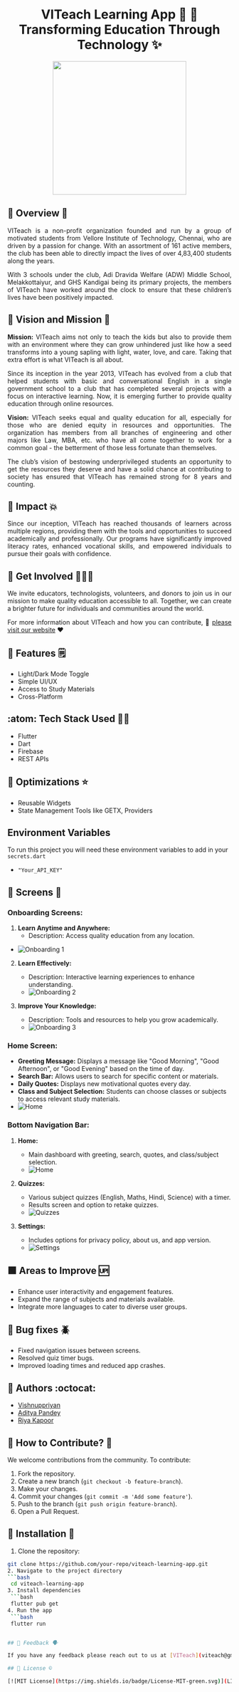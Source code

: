 # <div align="center"> **VITeach Learning App 📖 📱** <br> Transforming Education Through Technology :sparkles: </div>

<div align="center">
<img src="assets/logos/tempLogo.png" width="300"/>
</div>

## 🔶 Overview 📔

<div align="justify">
  
VITeach is a non-profit organization founded and run by a group of motivated students from Vellore Institute of Technology, Chennai, who are driven by a passion for change. With an assortment of 161 active members, the club has been able to directly impact the lives of over 4,83,400 students along the years.

With 3 schools under the club, Adi Dravida Welfare (ADW) Middle School, Melakkottaiyur, and GHS Kandigai being its primary projects, the members of VITeach have worked around the clock to ensure that these children’s lives have been positively impacted.

</div>

## 🔶 Vision and Mission 🎯

<div align="justify">

**Mission:** VITeach aims not only to teach the kids but also to provide them with an environment where they can grow unhindered just like how a seed transforms into a young sapling with light, water, love, and care. Taking that extra effort is what VITeach is all about.

Since its inception in the year 2013, VITeach has evolved from a club that helped students with basic and conversational English in a single government school to a club that has completed several projects with a focus on interactive learning. Now, it is emerging further to provide quality education through online resources.

</div>

<div align="justify">
  
**Vision:** VITeach seeks equal and quality education for all, especially for those who are denied equity in resources and opportunities. The organization has members from all branches of engineering and other majors like Law, MBA, etc. who have all come together to work for a common goal - the betterment of those less fortunate than themselves.

The club’s vision of bestowing underprivileged students an opportunity to get the resources they deserve and have a solid chance at contributing to society has ensured that VITeach has remained strong for 8 years and counting.

</div>

## 🔶 Impact 💥

<div align="justify">
  
Since our inception, VITeach has reached thousands of learners across multiple regions, providing them with the tools and opportunities to succeed academically and professionally. Our programs have significantly improved literacy rates, enhanced vocational skills, and empowered individuals to pursue their goals with confidence.
  
</div>

## 🔶 Get Involved 🧑‍🤝‍🧑

<div align="justify">
We invite educators, technologists, volunteers, and donors to join us in our mission to make quality education accessible to all. Together, we can create a brighter future for individuals and communities around the world. <br>

For more information about VITeach and how you can contribute, 🔗 [please visit our website](https://viteach.org.in/ "VITeach") ❤️

</div>

## 🔷 Features 🗒️

- Light/Dark Mode Toggle
- Simple UI/UX
- Access to Study Materials
- Cross-Platform

## :atom: Tech Stack Used 🧑‍💻

- Flutter
- Dart
- Firebase
- REST APIs

## 🔷 Optimizations ⭐

- Reusable Widgets
- State Management Tools like GETX, Providers

## Environment Variables

To run this project you will need these environment variables to add in your `secrets.dart`

- `"Your_API_KEY"`

## 💠 Screens 🫧

### Onboarding Screens:
1. **Learn Anytime and Anywhere:** 
   - Description: Access quality education from any location.
  - ![Onboarding 1](assets/screenshots/onboarding1.png)
   
2. **Learn Effectively:**
   - Description: Interactive learning experiences to enhance understanding.
   - ![Onboarding 2](assets/screenshots/onboarding2.png)
   
3. **Improve Your Knowledge:**
   - Description: Tools and resources to help you grow academically.
   - ![Onboarding 3](assets/screenshots/onboarding3.png)

### Home Screen:
- **Greeting Message:** Displays a message like "Good Morning", "Good Afternoon", or "Good Evening" based on the time of day.
- **Search Bar:** Allows users to search for specific content or materials.
- **Daily Quotes:** Displays new motivational quotes every day.
- **Class and Subject Selection:** Students can choose classes or subjects to access relevant study materials.
- ![Home](assets/screenshots/home.png)

### Bottom Navigation Bar:
1. **Home:** 
   - Main dashboard with greeting, search, quotes, and class/subject selection.
   - ![Home](assets/screenshots/home.png)
   
2. **Quizzes:**
   - Various subject quizzes (English, Maths, Hindi, Science) with a timer.
   - Results screen and option to retake quizzes.
   - ![Quizzes](assets/screenshots/quiz.png)
   
   
3. **Settings:**
   - Includes options for privacy policy, about us, and app version.
   - ![Settings](assets/screenshots/settings.png)



## 🟩 Areas to Improve 🆙

- Enhance user interactivity and engagement features.
- Expand the range of subjects and materials available.
- Integrate more languages to cater to diverse user groups.

## 💚 Bug fixes 🪲

- Fixed navigation issues between screens.
- Resolved quiz timer bugs.
- Improved loading times and reduced app crashes.

## 💟 Authors :octocat:

- [Vishnuppriyan]() <br>
- [Aditya Pandey]() <br>
- [Riya Kapoor]() <br>

## 🔷 How to Contribute? 🤔

We welcome contributions from the community. To contribute:

1. Fork the repository.
2. Create a new branch (`git checkout -b feature-branch`).
3. Make your changes.
4. Commit your changes (`git commit -m 'Add some feature'`).
5. Push to the branch (`git push origin feature-branch`).
6. Open a Pull Request.

## 🔷 Installation 🚀

1. Clone the repository:
  ```bash
  git clone https://github.com/your-repo/viteach-learning-app.git
2. Navigate to the project directory 
  ```bash
   cd viteach-learning-app
3. Install dependencies
   ```bash
   flutter pub get
4. Run the app
   ```bash
   flutter run


## 🔷 Feedback 🗣️

If you have any feedback please reach out to us at [VITeach](viteach@gmail.com "Gmail") ✅

## 🔴 License ©️

[![MIT License](https://img.shields.io/badge/License-MIT-green.svg)](LICENSE.txt)

